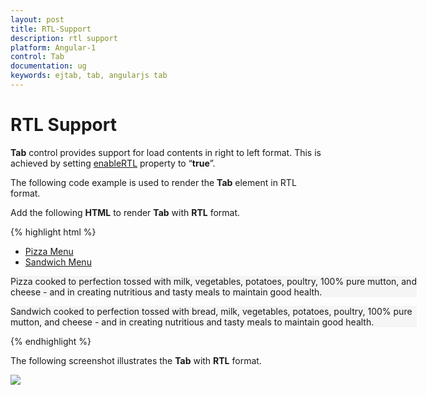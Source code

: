 ```yaml
---
layout: post
title: RTL-Support
description: rtl support
platform: Angular-1
control: Tab
documentation: ug
keywords: ejtab, tab, angularjs tab 
---
```


# RTL Support

**Tab** control provides support for load contents in right to left format. This is achieved by setting [enableRTL](https://help.syncfusion.com/api/js/ejtab#members:enablertl) property to “**true**”.

The following code example is used to render the **Tab** element in RTL format. 

Add the following **HTML** to render **Tab** with **RTL** format.

{% highlight html %}

<div id="dishtype" style="width: 650px" ej-tab e-enablertl="true">
    <ul>
        <li><a href="#pizza">Pizza Menu</a></li>
        <li><a href="#sandwich">Sandwich Menu</a></li>
    </ul>
    <div id="pizza" style="background-color: #F5F5F5">
        <!--Food item description-->
        <p>Pizza cooked to perfection tossed with milk, vegetables, potatoes, poultry, 100% pure mutton, and cheese - and in creating nutritious and tasty meals to maintain good health.</p>
    </div>
    <div id="sandwich" style="background-color: #F5F5F5">
        <!--dish description-->
        <p>Sandwich cooked to perfection tossed with bread, milk, vegetables, potatoes, poultry, 100% pure mutton, and cheese - and in creating nutritious and tasty meals to maintain good health.</p>
    </div>
</div>
    
{% endhighlight %}

The following screenshot illustrates the **Tab** with **RTL** format.

![](/js/Tab/RTL-Support_images/RTL-Support_img1.png)